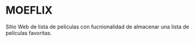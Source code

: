 # MOEFLIX

Sitio Web de lista de peliculas con fucnionalidad de almacenar una lista de películas favoritas.
